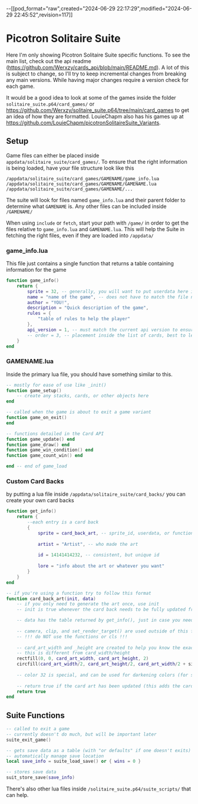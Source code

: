 --[[pod_format="raw",created="2024-06-29 22:17:29",modified="2024-06-29 22:45:52",revision=117]]
# Picotron Solitaire Suite

Here I'm only showing Picotron Solitaire Suite specific functions. To see the main list, check out the api readme (https://github.com/Werxzy/cards_api/blob/main/README.md).
A lot of this is subject to change, so I'll try to keep incremental changes from breaking any main versions. While having major changes require a version check for each game.

It would be a good idea to look at some of the games inside the folder `solitaire_suite.p64/card_games/` or https://github.com/Werxzy/solitaire_suite.p64/tree/main/card_games to get an idea of how they are formatted. 
LouieChapm also has his games up at https://github.com/LouieChapm/picotronSolitaireSuite_Variants.

## Setup

Game files can either be placed inside `appdata/solitaire_suite/card_games/`.
To ensure that the right information is being loaded, have your file structure look like this

```
/appdata/solitaire_suite/card_games/GAMENAME/game_info.lua
/appdata/solitaire_suite/card_games/GAMENAME/GAMENAME.lua
/appdata/solitaire_suite/card_games/GAMENAME/...
```

The suite will look for files named `game_info.lua` and their parent folder to determine what `GAMENAME` is.
Any other files can be included inside `/GAMENAME/`

When using `include` or `fetch`, start your path with `/game/` in order to get the files relative to `game_info.lua` and `GAMENAME.lua`.
This will help the Suite in fetching the right files, even if they are loaded into `/appdata/`

### game_info.lua

This file just contains a single function that returns a table containing information for the game

```lua
function game_info()
	return {
		sprite = 32, -- generally, you will want to put userdata here instead of a sprite id
		name = "name of the game", -- does not have to match the file name
		author = "YOU!",
		description = "Quick description of the game",
		rules = {
			"table of rules to help the player"
		},
		api_version = 1, -- must match the current api version to ensure compatability, there could be breaking changes in the future
		-- order = 3, -- placement inside the list of cards, best to leave nil for now
	}
end
```

### GAMENAME.lua

Inside the primary lua file, you should have something similar to this.

```lua
-- mostly for ease of use like _init() 
function game_setup()
	-- create any stacks, cards, or other objects here
end

-- called when the game is about to exit a game variant
function game_on_exit()
end

-- functions detailed in the Card API
function game_update() end
function game_draw() end
function game_win_condition() end
function game_count_win() end

end -- end of game_load
```

### Custom Card Backs

by putting a lua file inside `/appdata/solitaire_suite/card_backs/` you can create your own card backs

```lua
function get_info()
	return {
		--each entry is a card back
		{
			sprite = card_back_art, -- sprite_id, userdata, or function
			
			artist = "Artist", -- who made the art
			
			id = 14141414232, -- consistent, but unique id
			
			lore = "info about the art or whatever you want"
		}
	}
end

-- if you're using a function try to follow this format
function card_back_art(init, data)
	-- if you only need to generate the art once, use init
	-- init is true whenever the card back needs to be fully updated from stuff like size changes

	-- data has the table returned by get_info(), just in case you need to get the sprite itself or if you want to store extra data
	
	-- camera, clip, and set_render_target() are used outside of this function to help simplify the process
	-- !!! do NOT use the functions or cls !!!
	
	-- card_art_width and _height are created to help you know the exact size of your art
	-- this is different from card_width/height
	rectfill(0, 0, card_art_width, card_art_height, 2)
	circfill(card_art_width/2, card_art_height/2, card_art_width/2 + sin(time()/5) * 5 , 10)
	
	-- color 32 is special, and can be used for darkening colors (for stuff like shadows)
	
	-- return true if the card art has been updated (this adds the card border or makes cuts to the art)
	return true
end
```

## Suite Functions

```lua
-- called to exit a game
-- currently doesn't do much, but will be important later
suite_exit_game()

-- gets save data as a table (with "or defaults" if one doesn't exits)
-- automatically manage save location
local save_info = suite_load_save() or { wins = 0 }

-- stores save data
suit_store_save(save_info)
```

There's also other lua files inside `/solitaire_suite.p64/suite_scripts/` that can help.

